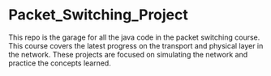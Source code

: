 Packet_Switching_Project
========================

This repo is the garage for all the java code in the packet switching course. This course covers the latest progress on the transport and physical layer in the network. These projects are focused on simulating the network and practice the concepts learned.
